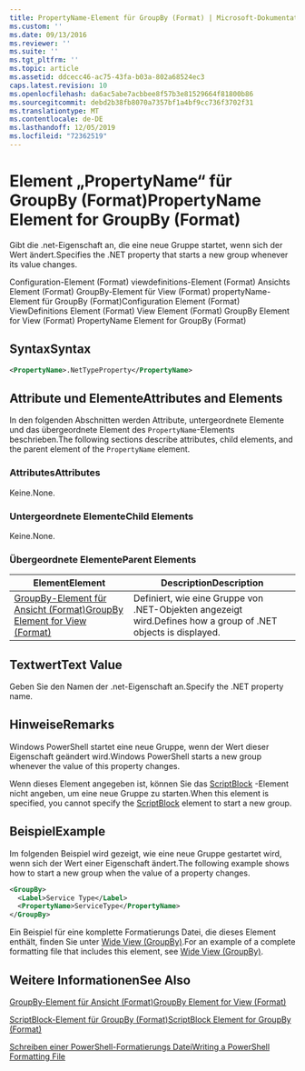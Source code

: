 ```yaml
---
title: PropertyName-Element für GroupBy (Format) | Microsoft-Dokumentation
ms.custom: ''
ms.date: 09/13/2016
ms.reviewer: ''
ms.suite: ''
ms.tgt_pltfrm: ''
ms.topic: article
ms.assetid: ddcecc46-ac75-43fa-b03a-802a68524ec3
caps.latest.revision: 10
ms.openlocfilehash: da6ac5abe7acbbee8f57b3e81529664f81800b86
ms.sourcegitcommit: debd2b38fb8070a7357bf1a4bf9cc736f3702f31
ms.translationtype: MT
ms.contentlocale: de-DE
ms.lasthandoff: 12/05/2019
ms.locfileid: "72362519"
---
```

# <a name="propertyname-element-for-groupby-format"></a><span data-ttu-id="5b8d6-102">Element „PropertyName“ für GroupBy (Format)</span><span class="sxs-lookup"><span data-stu-id="5b8d6-102">PropertyName Element for GroupBy (Format)</span></span>

<span data-ttu-id="5b8d6-103">Gibt die .net-Eigenschaft an, die eine neue Gruppe startet, wenn sich der Wert ändert.</span><span class="sxs-lookup"><span data-stu-id="5b8d6-103">Specifies the .NET property that starts a new group whenever its value changes.</span></span>

<span data-ttu-id="5b8d6-104">Configuration-Element (Format) viewdefinitions-Element (Format) Ansichts Element (Format) GroupBy-Element für View (Format) propertyName-Element für GroupBy (Format)</span><span class="sxs-lookup"><span data-stu-id="5b8d6-104">Configuration Element (Format) ViewDefinitions Element (Format) View Element (Format) GroupBy Element for View (Format) PropertyName Element for GroupBy (Format)</span></span>

## <a name="syntax"></a><span data-ttu-id="5b8d6-105">Syntax</span><span class="sxs-lookup"><span data-stu-id="5b8d6-105">Syntax</span></span>

```xml
<PropertyName>.NetTypeProperty</PropertyName>
```

## <a name="attributes-and-elements"></a><span data-ttu-id="5b8d6-106">Attribute und Elemente</span><span class="sxs-lookup"><span data-stu-id="5b8d6-106">Attributes and Elements</span></span>

<span data-ttu-id="5b8d6-107">In den folgenden Abschnitten werden Attribute, untergeordnete Elemente und das übergeordnete Element des `PropertyName`-Elements beschrieben.</span><span class="sxs-lookup"><span data-stu-id="5b8d6-107">The following sections describe attributes, child elements, and the parent element of the `PropertyName` element.</span></span>

### <a name="attributes"></a><span data-ttu-id="5b8d6-108">Attributes</span><span class="sxs-lookup"><span data-stu-id="5b8d6-108">Attributes</span></span>

<span data-ttu-id="5b8d6-109">Keine.</span><span class="sxs-lookup"><span data-stu-id="5b8d6-109">None.</span></span>

### <a name="child-elements"></a><span data-ttu-id="5b8d6-110">Untergeordnete Elemente</span><span class="sxs-lookup"><span data-stu-id="5b8d6-110">Child Elements</span></span>

<span data-ttu-id="5b8d6-111">Keine.</span><span class="sxs-lookup"><span data-stu-id="5b8d6-111">None.</span></span>

### <a name="parent-elements"></a><span data-ttu-id="5b8d6-112">Übergeordnete Elemente</span><span class="sxs-lookup"><span data-stu-id="5b8d6-112">Parent Elements</span></span>

|<span data-ttu-id="5b8d6-113">Element</span><span class="sxs-lookup"><span data-stu-id="5b8d6-113">Element</span></span>|<span data-ttu-id="5b8d6-114">Description</span><span class="sxs-lookup"><span data-stu-id="5b8d6-114">Description</span></span>|
|-------------|-----------------|
|[<span data-ttu-id="5b8d6-115">GroupBy-Element für Ansicht (Format)</span><span class="sxs-lookup"><span data-stu-id="5b8d6-115">GroupBy Element for View (Format)</span></span>](./groupby-element-for-view-format.md)|<span data-ttu-id="5b8d6-116">Definiert, wie eine Gruppe von .NET-Objekten angezeigt wird.</span><span class="sxs-lookup"><span data-stu-id="5b8d6-116">Defines how a group of .NET objects is displayed.</span></span>|

## <a name="text-value"></a><span data-ttu-id="5b8d6-117">Textwert</span><span class="sxs-lookup"><span data-stu-id="5b8d6-117">Text Value</span></span>

<span data-ttu-id="5b8d6-118">Geben Sie den Namen der .net-Eigenschaft an.</span><span class="sxs-lookup"><span data-stu-id="5b8d6-118">Specify the .NET property name.</span></span>

## <a name="remarks"></a><span data-ttu-id="5b8d6-119">Hinweise</span><span class="sxs-lookup"><span data-stu-id="5b8d6-119">Remarks</span></span>

<span data-ttu-id="5b8d6-120">Windows PowerShell startet eine neue Gruppe, wenn der Wert dieser Eigenschaft geändert wird.</span><span class="sxs-lookup"><span data-stu-id="5b8d6-120">Windows PowerShell starts a new group whenever the value of this property changes.</span></span>

<span data-ttu-id="5b8d6-121">Wenn dieses Element angegeben ist, können Sie das [ScriptBlock](./scriptblock-element-for-groupby-format.md) -Element nicht angeben, um eine neue Gruppe zu starten.</span><span class="sxs-lookup"><span data-stu-id="5b8d6-121">When this element is specified, you cannot specify the [ScriptBlock](./scriptblock-element-for-groupby-format.md) element to start a new group.</span></span>

## <a name="example"></a><span data-ttu-id="5b8d6-122">Beispiel</span><span class="sxs-lookup"><span data-stu-id="5b8d6-122">Example</span></span>

<span data-ttu-id="5b8d6-123">Im folgenden Beispiel wird gezeigt, wie eine neue Gruppe gestartet wird, wenn sich der Wert einer Eigenschaft ändert.</span><span class="sxs-lookup"><span data-stu-id="5b8d6-123">The following example shows how to start a new group when the value of a property changes.</span></span>

```xml
<GroupBy>
  <Label>Service Type</Label>
  <PropertyName>ServiceType</PropertyName>
</GroupBy>

```

<span data-ttu-id="5b8d6-124">Ein Beispiel für eine komplette Formatierungs Datei, die dieses Element enthält, finden Sie unter [Wide View (GroupBy)](./wide-view-groupby.md).</span><span class="sxs-lookup"><span data-stu-id="5b8d6-124">For an example of a complete formatting file that includes this element, see [Wide View (GroupBy)](./wide-view-groupby.md).</span></span>

## <a name="see-also"></a><span data-ttu-id="5b8d6-125">Weitere Informationen</span><span class="sxs-lookup"><span data-stu-id="5b8d6-125">See Also</span></span>

[<span data-ttu-id="5b8d6-126">GroupBy-Element für Ansicht (Format)</span><span class="sxs-lookup"><span data-stu-id="5b8d6-126">GroupBy Element for View (Format)</span></span>](./groupby-element-for-view-format.md)

[<span data-ttu-id="5b8d6-127">ScriptBlock-Element für GroupBy (Format)</span><span class="sxs-lookup"><span data-stu-id="5b8d6-127">ScriptBlock Element for GroupBy (Format)</span></span>](./scriptblock-element-for-groupby-format.md)

[<span data-ttu-id="5b8d6-128">Schreiben einer PowerShell-Formatierungs Datei</span><span class="sxs-lookup"><span data-stu-id="5b8d6-128">Writing a PowerShell Formatting File</span></span>](./writing-a-powershell-formatting-file.md)
